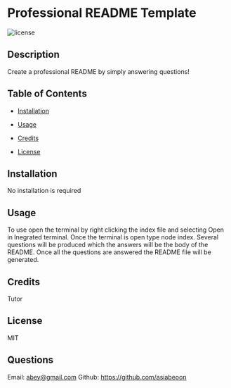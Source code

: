 
   
# Professional README Template
![license](https://img.shields.io/badge/license-MIT-blue.svg)

## Description
Create a professional README by simply answering questions!

## Table of Contents
- [Installation](#installation)

- [Usage](#usage)

- [Credits](#credits)

- [License](#license)

## Installation
No installation is required

## Usage
To use open the terminal by right clicking the index file and selecting Open in Inegrated terminal. Once the terminal is open type node index. Several questions will be produced which the answers will be the body of the README. Once all the questions are answered the README file will be generated.

## Credits
Tutor 

## License
MIT


## Questions
Email: abey@gmail.com
  Github: https://github.com/asiabeoon
